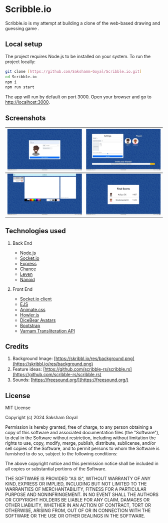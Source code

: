 # Scribble.io


Scribble.io is my attempt at building a clone of the web-based drawing and guessing game .


## Local setup

The project requires Node.js to be installed on your system. To run the project locally:

```bash
git clone [https://github.com/Sakshamm-Goyal/Scribble.io.git]
cd Scribble.io
npm i
npm run start
```

The app will run by default on port 3000. Open your browser and go to [http://localhost:3000](http://localhost:3000).

## Screenshots

| ![Landing page][landing]  | ![Landing page][settings] |
|:-------------------------:|:-------------------------:|
|  ![Landing page][game]    |  ![Landing page][scores]  |

## Technologies used

1. Back End
    - [Node.js](https://github.com/nodejs/node)
    - [Socket.io](https://github.com/socketio/socket.io)
    - [Express](https://github.com/expressjs/express)
    - [Chance](https://github.com/chancejs/chancejs)
    - [Leven](https://github.com/sindresorhus/leven)
    - [Nanoid](https://github.com/ai/nanoid)

2. Front End
    - [Socket.io client](https://github.com/socketio/socket.io-client)
    - [EJS](https://github.com/mde/ejs)
    - [Animate.css](https://github.com/animate-css/animate.css)
    - [Howler.js](https://github.com/goldfire/howler.js)
    - [DiceBear Avatars](https://github.com/DiceBear/avatars)
    - [Bootstrap](https://github.com/twbs/bootstrap)
    - [Varnam Transliteration API](https://github.com/varnamproject)


## Credits

1. Background Image: [https://skribbl.io/res/background.png](https://skribbl.io/res/background.png)
2. Feature ideas: [https://github.com/scribble-rs/scribble.rs](https://github.com/scribble-rs/scribble.rs)
3. Sounds: [https://freesound.org/](https://freesound.org/)

## License

MIT License

Copyright (c) 2024 Saksham Goyal

Permission is hereby granted, free of charge, to any person obtaining a copy
of this software and associated documentation files (the "Software"), to deal
in the Software without restriction, including without limitation the rights
to use, copy, modify, merge, publish, distribute, sublicense, and/or sell
copies of the Software, and to permit persons to whom the Software is
furnished to do so, subject to the following conditions:

The above copyright notice and this permission notice shall be included in all
copies or substantial portions of the Software.

THE SOFTWARE IS PROVIDED "AS IS", WITHOUT WARRANTY OF ANY KIND, EXPRESS OR
IMPLIED, INCLUDING BUT NOT LIMITED TO THE WARRANTIES OF MERCHANTABILITY,
FITNESS FOR A PARTICULAR PURPOSE AND NONINFRINGEMENT. IN NO EVENT SHALL THE
AUTHORS OR COPYRIGHT HOLDERS BE LIABLE FOR ANY CLAIM, DAMAGES OR OTHER
LIABILITY, WHETHER IN AN ACTION OF CONTRACT, TORT OR OTHERWISE, ARISING FROM,
OUT OF OR IN CONNECTION WITH THE SOFTWARE OR THE USE OR OTHER DEALINGS IN THE
SOFTWARE.

[landing]: ./public/images/screenshots/landing.jpeg
[settings]: ./public/images/screenshots/settings.jpeg
[game]: ./public/images/screenshots/game.png
[scores]: ./public/images/screenshots/scores.jpeg
